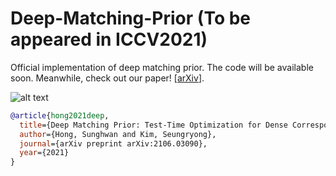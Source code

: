 # Deep-Matching-Prior (To be appeared in ICCV2021)
Official implementation of deep matching prior.
The code will be available soon. Meanwhile, check out our paper! 
[[arXiv](https://arxiv.org/abs/2106.03090)].


![alt text](/fig/overall.png)
````BibTeX
@article{hong2021deep,
  title={Deep Matching Prior: Test-Time Optimization for Dense Correspondence},
  author={Hong, Sunghwan and Kim, Seungryong},
  journal={arXiv preprint arXiv:2106.03090},
  year={2021}
}
````

